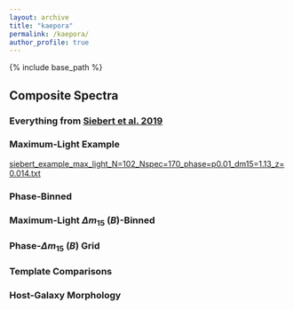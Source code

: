 ```yaml
---
layout: archive
title: "kaepora"
permalink: /kaepora/
author_profile: true
---
```


{% include base_path %}

## Composite Spectra

### Everything from [Siebert et al. 2019](https://msiebert1.github.io/publication/2019-XX-XX-Siebert_2019_MNRAS)

### Maximum-Light Example

[siebert_example_max_light_N=102_Nspec=170_phase=p0.01_dm15=1.13_z=0.014.txt](http://msiebert1.github.io/files/siebert_example_max_light_N=102_Nspec=170_phase=p0.01_dm15=1.13_z=0.014.txt)

### Phase-Binned

### Maximum-Light $\Delta m_{15}$ $(B)$-Binned

### Phase-$\Delta m_{15}$ ($B$) Grid

### Template Comparisons

### Host-Galaxy Morphology